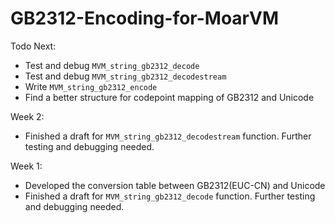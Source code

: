 # GB2312-Encoding-for-MoarVM

Todo Next:

+ Test and debug `MVM_string_gb2312_decode` 
+ Test and debug ``MVM_string_gb2312_decodestream``
+ Write ``MVM_string_gb2312_encode`` 
+ Find a better structure for codepoint mapping of GB2312 and Unicode

Week 2:

+ Finished a draft for ``MVM_string_gb2312_decodestream`` function. Further testing and debugging needed.

Week 1:

+ Developed the conversion table between GB2312(EUC-CN) and Unicode
+ Finished a draft for `MVM_string_gb2312_decode` function. Further testing and debugging needed.

